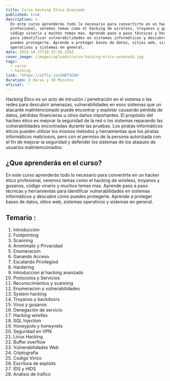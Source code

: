```yaml
---
title: Curso Hacking Ético Avanzado
published: true
description: >-
  En este curso aprenderás todo lo necesario para convertirte en un hacker ético
  profesional, veremos temas como el hacking de wireless, troyanos y gusanos,
  código vinario y muchos temas mas. Aprende paso a paso técnicas y herramientas
  para identificar vulnerabilidades en sistemas informáticos y descubre cómo
  puedes protegerte. Aprende a proteger bases de datos, sitios web, sistemas
  operativos y sistemas en general.
date: 2019-10-27T18:33:56.326Z
cover_image: /images/uploads/curso-hacking-etico-avanzado.jpg
tags:
  - curso
  - hacking
link: 'https://stfly.io/CHETICOA'
duration: 8 Horas y 30 Minutos
oficial: ''
---
```

Hacking Ético es un acto de intrusión / penetración en el sistema o las redes para descubrir amenazas, vulnerabilidades en esos sistemas que un atacante malintencionado puede encontrar y explotar causando pérdida de datos, pérdidas financieras u otros daños importantes. El propósito del hackeo ético es mejorar la seguridad de la red o los sistemas reparando las vulnerabilidades encontradas durante las pruebas. Los piratas informáticos éticos pueden utilizar los mismos métodos y herramientas que los piratas informáticos maliciosos, pero con el permiso de la persona autorizada con el fin de mejorar la seguridad y defender los sistemas de los ataques de usuarios malintencionados.

## ¿Que aprenderás en el curso?

En este curso aprenderás todo lo necesario para convertirte en un hacker ético profesional, veremos temas como el hacking de wireless, troyanos y gusanos, código vinario y muchos temas mas. Aprende paso a paso técnicas y herramientas para identificar vulnerabilidades en sistemas informáticos y descubre cómo puedes protegerte. Aprende a proteger bases de datos, sitios web, sistemas operativos y sistemas en general.

## Temario :

1. Introducción
2. Footprinting
3. Scanning
4. Anonimato y Privacidad
5. Enumeracion
6. Ganando Acceso
7. Escalando Privilegiod
8. Hardering
9. Introduccion al hacking avanzado
10. Protocolos y Servicios
11. Reconocimientos y scanning
12. Enumeracion y vulnerabilidades
13. System hacking
14. Troyanos y backdoors
15. Virus y gusanos
16. Denegación de servicio
17. Hacking wirelles
18. SQL Injection
19. Honeypots y honeynets
20. Seguridad en VPN
21. Linux Hacking
22. Buffer overflow
23. Vulnerabilidades Web
24. Criptografia
25. Codigo Virico
26. Escritura de exploits
27. IDS y HIDS
28. Análisis de trafico
